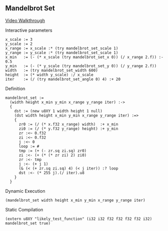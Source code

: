 Mandelbrot Set
--------------
[Video Walkthrough](https://www.youtube.com/watch?v=a_hz8wFACVM)

Interactive parameters

    x_scale := 3
    y_scale := 2
    x_range := x_scale :* (try mandelbrot_set_scale 1)
    y_range := y_scale :* (try mandelbrot_set_scale 1)
    x_min   := (- (* x_scale (try mandelbrot_set_x 0)) (/ x_range 2.f)) :- 0.5
    y_min   := (- (* y_scale (try mandelbrot_set_y 0)) (/ y_range 2.f))
    width   := (try mandelbrot_set_width 600)
    height  := (* width y_scale) :/ x_scale
    iter    := (/ (try mandelbrot_set_angle 0) 4) :+ 20

Definition

    mandelbrot_set :=
      (width height x_min y_min x_range y_range iter) :->
      {
        dst := (new u8XY 1 width height 1 null)
        (dst width height x_min y_min x_range y_range iter) :=>
        {
          zr0 := (/ (* x.f32 x_range) width)  :+ x_min
          zi0 := (/ (* y.f32 y_range) height) :+ y_min
          zr :<~ 0.f32
          zi :<~ 0.f32
          j :<~ 0
          loop := #
          tmp := (+ (- zr.sq zi.sq) zr0)
          zi :<- (+ (* (* zr zi) 2) zi0)
          zr :<- tmp
          j :<- (+ j 1)
          (& (< (+ zr.sq zi.sq) 4) (< j iter)) :? loop
          dst :<- (* 255 j).(/ iter).u8
        }
      }

Dynamic Execution

    (mandelbrot_set width height x_min y_min x_range y_range iter)

Static Compilation

    (extern u8XY "likely_test_function" (i32 i32 f32 f32 f32 f32 i32) mandelbrot_set true)
